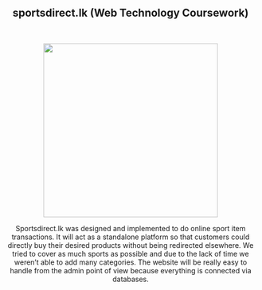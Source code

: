 
<h2 align="center">sportsdirect.lk (Web Technology Coursework)</h2><br>
<p align="center">
<img src="https://cloud.githubusercontent.com/assets/25959096/23583076/e4004e2e-015f-11e7-8967-04e0d4d2c303.png" width="350"/>
</p>
<p align="center">
Sportsdirect.lk was designed and implemented to do online sport item transactions. It will act as a standalone platform so that customers could directly buy their desired products without being redirected elsewhere. We tried to cover as much sports as possible and due to the lack of time we weren’t able to add many categories. The website will be really easy to handle from the admin point of view because everything is connected via databases. 
</p>
